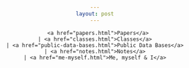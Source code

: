```yaml
---
layout: post
---
```

<header>

  <style>
h1 {text-align: center;}
p {text-align: center;}
div {text-align: center;}
</style>
  <p>

      <a href="papers.html">Papers</a>
    | <a href="classes.html">Classes</a>
    | <a href="public-data-bases.html">Public Data Bases</a>
    | <a href="notes.html">Notes</a>
    | <a href="me-myself.html">Me, myself & I</a>

</header>

